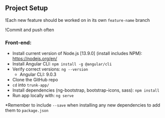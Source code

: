 ## Project Setup
!Each new feature should be worked on in its own `feature-name` branch

!Commit and push often
### Front-end:

 - Install current version of Node.js [13.9.0] (install includes NPM): https://nodejs.org/en/
 - Install Angular CLI: `npm install -g @angular/cli`
 - Verify correct versions: `ng --version`
	 - Angular CLI: 9.0.3
 - Clone the GitHub repo
 - `cd` into `trunk-app/`
 - Install dependencies (ng-bootstrap, bootstrap-icons, sass): `npm install`
 - Run app locally with: `ng serve`

*Remember to include `--save` when installing any new dependencies to add them to `package.json`
